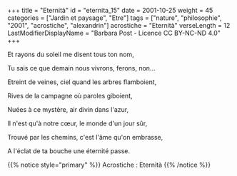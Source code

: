 +++
title = "Eternità"
id = "eternita_15"
date = 2001-10-25
weight = 45
categories = ["Jardin et paysage", "Etre"]
tags = ["nature", "philosophie", "2001", "acrostiche", "alexandrin"]
acrostiche = "Eternità"
verseLength = 12
LastModifierDisplayName = "Barbara Post - Licence CC BY-NC-ND 4.0"
+++

Et rayons du soleil me disent tous ton nom,

Tu sais ce que demain nous vivrons, ferons, non...

Etreint de veines, ciel quand les arbres flamboient,

Rives de la campagne où paroles giboient,

Nuées à ce mystère, air divin dans l'azur,

Il n'est qu'à notre cœur, le monde d'un jour sûr,

Trouvé par les chemins, c'est l'âme qu'on embrasse,

A l'éclat de ta bouche une éternité passe.

{{% notice style="primary" %}}
Acrostiche : Eternità
{{% /notice %}}
